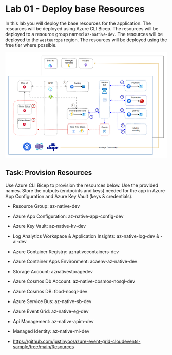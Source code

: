 # Lab 01 - Deploy base Resources

In this lab you will deploy the base resources for the application. The resources will be deployed using Azure CLI Bicep. The resources will be deployed to a resource group named `az-native-dev`. The resources will be deployed to the `westeurope` region. The resources will be deployed using the free tier where possible.

![architecture](_images/app.png)

## Task: Provision Resources

Use Azure CLI Bicep to provision the resources below. Use the provided names. Store the outputs (endpoints and keys) needed for the app in Azure App Configuration and Azure Key Vault (keys & credentials).

- Resource Group: az-native-dev
- Azure App Configuration: az-native-app-config-dev
- Azure Key Vault: az-native-kv-dev
- Log Analytics Workspace & Application Insights: az-native-log-dev & -ai-dev
- Azure Container Registry: aznativecontainers-dev
- Azure Container Apps Environment: acaenv-az-native-dev
- Storage Account: aznativestoragedev
- Azure Cosmos Db Account: az-native-cosmos-nosql-dev
- Azure Cosmos DB: food-nosql-dev
- Azure Service Bus: az-native-sb-dev
- Azure Event Grid: az-native-eg-dev
- Api Management: az-native-apim-dev
- Managed Identity: az-native-mi-dev

- https://github.com/justinyoo/azure-event-grid-cloudevents-sample/tree/main/Resources
